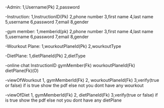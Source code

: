 -Admin:
1,Username(Pk)
2,password

-Instruction:
1,InstructionID(Pk)
2,phone number
3,first name
4,last name
5,username
6,password
7,email
8,gender

-gym member:
1,memberid(pk)
2,phone number
3,first name
4,last name
5,username
6,password
7,email
8,gender

-Wourkout Plane:
1,wourkoutPlaneId(Pk)
2,wourkoutType

-DietPlane:
1,dietPlaneId(Pk)
2,dietType

-online chat
InstructionID
gymMember(Fk)
wourkoutPlaneId(Fk)
dietPlane(Fk)(O)

-viewOfWourkout
1, gymMemberId(Fk)
2, wourkoutPlaneId(Fk)
3,verify(true or false)
if is true show the pdf else not you dont have any wourkout

-viewOfDiet
1, gymMemberId(Fk)
2, dietPlaneId(Fk)
3,verify(true or false)
if is true show the pdf else not you dont have any dietPlane



